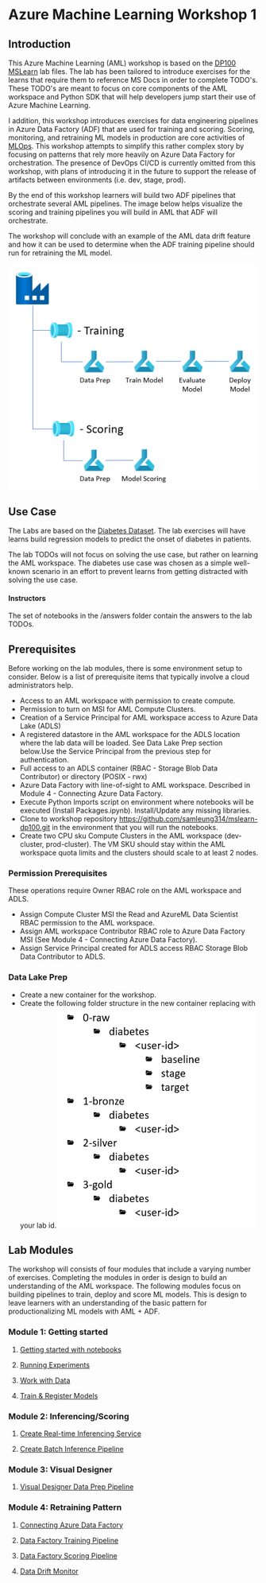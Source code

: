 # Azure Machine Learning Workshop 1

## Introduction
This Azure Machine Learning (AML) workshop is based on the [DP100 MSLearn](https://github.com/MicrosoftLearning/mslearn-dp100) lab files. The lab has been tailored to introduce exercises for the learns that require them to reference MS Docs in order to complete TODO's. These TODO's are meant to focus on core components of the AML workspace and Python SDK that will help developers jump start their use of Azure Machine Learning. 

I addition, this workshop introduces exercises for data engineering pipelines in Azure Data Factory (ADF) that are used for training and scoring. Scoring, monitoring, and retraining ML models in production are core activities of [MLOps](https://en.wikipedia.org/wiki/MLOps). This workshop attempts to simplify this rather complex story by focusing on patterns that rely more heavily on Azure Data Factory for orchestration. The presence of DevOps CI/CD is currently omitted from this workshop, with plans of introducing it in the future to support the release of artifacts between environments (i.e. dev, stage, prod).

By the end of this workshop learners will build two ADF pipelines that orchestrate several AML pipelines. The image below helps visualize the scoring and training pipelines you will build in AML that ADF will orchestrate.

The workshop will conclude with an example of the AML data drift feature and how it can be used to determine when the ADF training pipeline should run for retraining the ML model.

![ADF pipelines for training and scoring that call AML pipelines for each step of the process](./code/img/readmearchitecture.png)

## Use Case

The Labs are based on the [Diabetes Dataset](https://www.kaggle.com/mathchi/diabetes-data-set). The lab exercises will have learns build regression models to predict the onset of diabetes in patients.

The lab TODOs will not focus on solving the use case, but rather on learning the AML workspace. The diabetes use case was chosen as a simple well-known scenario in an effort to prevent learns from getting distracted with solving the use case.

#### Instructors
The set of notebooks in the /answers folder contain the answers to the lab TODOs.

## Prerequisites
Before working on the lab modules, there is some environment setup to consider. Below is a list of prerequisite items that typically involve a cloud administrators help.

- Access to an AML workspace with permission to create compute.
- Permission to turn on MSI for AML Compute Clusters.
- Creation of a Service Principal for AML workspace access to Azure Data Lake (ADLS)
- A registered datastore in the AML workspace for the ADLS location where the lab data will be loaded. See Data Lake Prep section below.Use the Service Principal from the previous step for authentication.
- Full access to an ADLS container (RBAC - Storage Blob Data Contributor) or directory (POSIX - rwx)
- Azure Data Factory with line-of-sight to AML workspace. Described in Module 4 - Connecting Azure Data Factory.
- Execute Python Imports script on environment where notebooks will be executed (Install Packages.ipynb). Install/Update any missing libraries.
- Clone to workshop repository https://github.com/samleung314/mslearn-dp100.git in the environment that you will run the notebooks.
- Create two CPU sku Compute Clusters in the AML workspace (dev-cluster, prod-cluster). The VM SKU should stay within the AML workspace quota limits and the clusters should scale to at least 2 nodes.

### Permission Prerequisites
These operations require Owner RBAC role on the AML workspace and ADLS.

- Assign Compute Cluster MSI the Read and AzureML Data Scientist RBAC permission to the AML workspace.
- Assign AML workspace Contributor RBAC role to Azure Data Factory MSI (See Module 4 - Connecting Azure Data Factory).
- Assign Service Principal created for ADLS access RBAC Storage Blob Data Contributor to ADLS.

### Data Lake Prep
- Create a new container for the workshop.
- Create the following folder structure in the new container replacing <user-id> with your lab id.
![Data Lake folder structure for lab.](./code/img/datalakelabfolders.png)


## Lab Modules
The workshop will consists of four modules that include a varying number of exercises. Completing the modules in order is design to build an understanding of the AML workspace. The following modules focus on building pipelines to train, deploy and score ML models. This is design to leave learners with an understanding of the basic pattern for productionalizing ML models with AML + ADF.

### Module 1: Getting started 

1. [Getting started with notebooks](./code/Get%20Started%20with%20Notebooks.ipynb)

1. [Running Experiments](./code/Run%20Experiments.ipynb)

1. [Work with Data](./code/Work%20with%20Data.ipynb)

1. [Train & Register Models](./code/Train%20Models.ipynb)

### Module 2: Inferencing/Scoring

1. [Create Real-time Inferencing Service](./code/Create%20a%20Real-time%20Inferencing%20Service.ipynb)

1. [Create Batch Inference Pipeline](./code/Create%20a%20Batch%20Inferencing%20Service.ipynb)

### Module 3: Visual Designer

1. [Visual Designer Data Prep Pipeline](./code/Visual%20Designer%20Data%20Prep%20Pipeline.ipynb)

### Module 4: Retraining Pattern

1. [Connecting Azure Data Factory]()

1. [Data Factory Training Pipeline]() 

1. [Data Factory Scoring Pipeline]()

1. [Data Drift Monitor]()